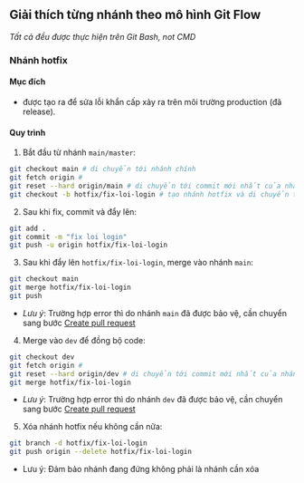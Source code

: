 ## Giải thích từng nhánh theo mô hình Git Flow

*Tất cả đều được thực hiện trên Git Bash, not CMD*

### Nhánh hotfix 

#### Mục đích

- được tạo ra để sửa lỗi khẩn cấp xảy ra trên môi trường production (đã release).
#### Quy trình

1. Bắt đầu từ nhánh `main/master`:

```bash
git checkout main # di chuyển tới nhánh chính
git fetch origin # 
git reset --hard origin/main # di chuyển tới commit mới nhất của nhánh
git checkout -b hotfix/fix-loi-login # tạo nhánh hotfix và di chuyển tới nhánh đó
```

2.  Sau khi fix, commit và đẩy lên:

```bash
git add .
git commit -m "fix loi login"
git push -u origin hotfix/fix-loi-login
```

3. Sau khi đẩy lên `hotfix/fix-loi-login`, merge vào nhánh `main`:

```bash
git checkout main
git merge hotfix/fix-loi-login
git push
```

- *Lưu ý*: Trường hợp error thì do nhánh `main` đã được bảo vệ, cần chuyển sang bước [Create pull request](https://share.note.sx/ucb59y53#zI5tnQNLP4D8IeP2DShaGKA1PxWqKJK4ok9VUGY13JE)

4. Merge vào `dev` để đồng bộ code:

```bash
git checkout dev
git fetch origin # 
git reset --hard origin/dev # di chuyển tới commit mới nhất của nhánh
git merge hotfix/fix-loi-login
```

- *Lưu ý*: Trường hợp error thì do nhánh `dev` đã được bảo vệ, cần chuyển sang bước [Create pull request](https://share.note.sx/ucb59y53#zI5tnQNLP4D8IeP2DShaGKA1PxWqKJK4ok9VUGY13JE)

5. Xóa nhánh hotfix nếu không cần nữa:

```bash
git branch -d hotfix/fix-loi-login
git push origin --delete hotfix/fix-loi-login
```

- Lưu ý: Đảm bảo nhánh đang đứng không phải là nhánh cần xóa